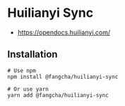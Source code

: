 # Huilianyi Sync
* <https://opendocs.huilianyi.com/>

## Installation
```
# Use npm
npm install @fangcha/huilianyi-sync

# Or use yarn
yarn add @fangcha/huilianyi-sync
```
